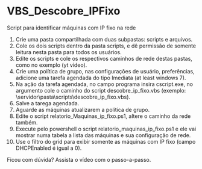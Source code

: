 # VBS_Descobre_IPFixo
Script para identificar máquinas com IP fixo na rede


1) Crie uma pasta compartilhada com duas subpastas: scripts e arquivos.
2) Cole os dois scripts dentro da pasta scripts, e dê permissão de somente leitura nesta pasta para todos os usuários.
3) Edite os scripts e cole os respectivos caminhos de rede destas pastas, como no exemplo (yt video).
4) Crie uma política de grupo, nas configurações de usuário, preferências, adicione uma tarefa agendada do tipo Imediata (at least windows 7).
5) Na ação da tarefa agendada, no campo programa insira cscript.exe, no argumento cole o caminho do script descobre_ip_fixo.vbs (exemplo: \\servidor\pasta\scripts\descobre_ip_fixo.vbs).
6) Salve a tarega agendada.
7) Aguarde as máquinas atualizarem a política de grupo.
8) Edite o script relatorio_Maquinas_ip_fixo.ps1, altere o caminho da rede também.
9) Execute pelo powershell o script relatorio_maquinas_ip_fixo.ps1 e ele vai mostrar numa tabela a lista das máquinas e sua configuração de rede.
10) Use o filtro do grid para exibir somente as máquinas com IP fixo (campo DHCPEnabled é igual a 0).

Ficou com dúvida? Assista o vídeo com o passo-a-passo.
